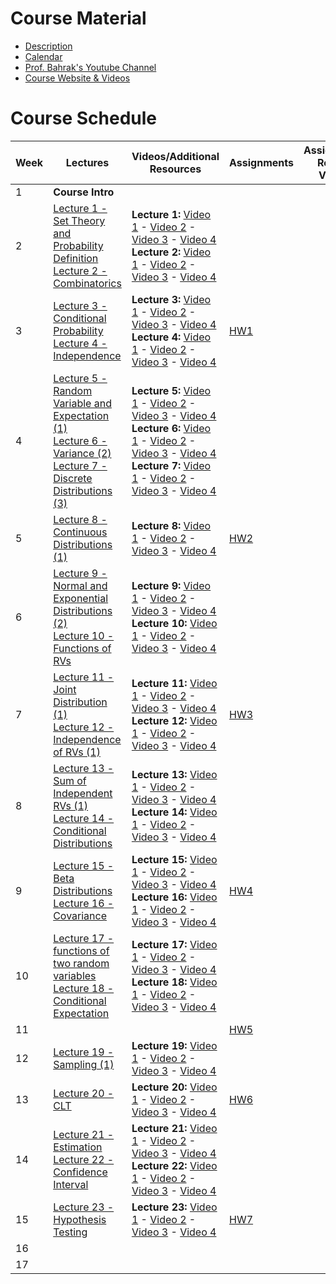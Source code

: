 # Course Material

- [Description](Description.pdf)
- [Calendar](https://docs.google.com/spreadsheets/d/1HTe-gUrYX_R5s-8-WjU9oW4u_WmjmP_KBd7EY0c4CjM/edit?usp=sharing)
- [Prof. Bahrak's Youtube Channel](https://www.youtube.com/@BahrakCourses)
- [Course Website & Videos](https://openbookshelf.github.io/ProbStat/#/)


# Course Schedule

| Week | Lectures | Videos/Additional Resources | Assignments | Assignments Related Videos |
|------|-----|-----|-----|-----|
| 1 | **Course Intro** | | | |
| 2 | [Lecture 1 - Set Theory and Probability Definition](https://www.google.com/search?q=lectures/Lecture%25201%2520-%2520Set%2520Theory%2520and%2520Probability%2520Definition.pdf) <br> [Lecture 2 - Combinatorics](https://www.google.com/search?q=lectures/Lecture%25202%2520-%2520Combinatorics.pdf) | **Lecture 1:** [Video 1](https://openbookshelf.github.io/ProbStat/#/lectures/1/0) - [Video 2](https://openbookshelf.github.io/ProbStat/#/lectures/1/1) - [Video 3](https://www.google.com/search?q=https://openbookshelf.github.io/ProbStat/%23/lectures/1/2) - [Video 4](https://www.google.com/search?q=https://openbookshelf.github.io/ProbStat/%23/lectures/1/3) <br> **Lecture 2:** [Video 1](https://www.google.com/search?q=https://openbookshelf.github.io/ProbStat/%23/lectures/2/0) - [Video 2](https://www.google.com/search?q=https://openbookshelf.github.io/ProbStat/%23/lectures/2/1) - [Video 3](https://www.google.com/search?q=https://openbookshelf.github.io/ProbStat/%23/lectures/2/2) - [Video 4](https://www.google.com/search?q=https://openbookshelf.github.io/ProbStat/%23/lectures/2/3) | | |
| 3 | [Lecture 3 - Conditional Probability](https://www.google.com/search?q=lectures/Lecture%25203%2520-%2520Conditional%2520Probability.pdf) <br> [Lecture 4 - Independence](https://www.google.com/search?q=lectures/Lecture%25204%2520-%2520Independence.pdf) | **Lecture 3:** [Video 1](https://www.google.com/search?q=https://openbookshelf.github.io/ProbStat/%23/lectures/3/0) - [Video 2](https://www.google.com/search?q=https://openbookshelf.github.io/ProbStat/%23/lectures/3/1) - [Video 3](https://www.google.com/search?q=https://openbookshelf.github.io/ProbStat/%23/lectures/3/2) - [Video 4](https://www.google.com/search?q=https://openbookshelf.github.io/ProbStat/%23/lectures/3/3) <br> **Lecture 4:** [Video 1](https://www.google.com/search?q=https://openbookshelf.github.io/ProbStat/%23/lectures/4/0) - [Video 2](https://www.google.com/search?q=https://openbookshelf.github.io/ProbStat/%23/lectures/4/1) - [Video 3](https://www.google.com/search?q=https://openbookshelf.github.io/ProbStat/%23/lectures/4/2) - [Video 4](https://www.google.com/search?q=https://openbookshelf.github.io/ProbStat/%23/lectures/4/3) | [HW1](https://www.google.com/search?q=Assignments/HW1) | |
| 4 | [Lecture 5 - Random Variable and Expectation (1)](https://www.google.com/search?q=lectures/Lecture%25205%2520-%2520Random%2520Variable%2520and%2520Expectation%2520\(1\).pdf) <br> [Lecture 6 - Variance (2)](https://www.google.com/search?q=lectures/Lecture%25206%2520-%2520Variance%2520\(2\).pdf) <br> [Lecture 7 - Discrete Distributions (3)](https://www.google.com/search?q=lectures/Lecture%25207%2520-%2520Discrete%2520Distributions%2520\(3\).pdf) | **Lecture 5:** [Video 1](https://www.google.com/search?q=https://openbookshelf.github.io/ProbStat/%23/lectures/5/0) - [Video 2](https://www.google.com/search?q=https://openbookshelf.github.io/ProbStat/%23/lectures/5/1) - [Video 3](https://www.google.com/search?q=https://openbookshelf.github.io/ProbStat/%23/lectures/5/2) - [Video 4](https://www.google.com/search?q=https://openbookshelf.github.io/ProbStat/%23/lectures/5/3) <br> **Lecture 6:** [Video 1](https://www.google.com/search?q=https://openbookshelf.github.io/ProbStat/%23/lectures/6/0) - [Video 2](https://www.google.com/search?q=https://openbookshelf.github.io/ProbStat/%23/lectures/6/1) - [Video 3](https://www.google.com/search?q=https://openbookshelf.github.io/ProbStat/%23/lectures/6/2) - [Video 4](https://www.google.com/search?q=https://openbookshelf.github.io/ProbStat/%23/lectures/6/3) <br> **Lecture 7:** [Video 1](https://www.google.com/search?q=https://openbookshelf.github.io/ProbStat/%23/lectures/7/0) - [Video 2](https://www.google.com/search?q=https://openbookshelf.github.io/ProbStat/%23/lectures/7/1) - [Video 3](https://www.google.com/search?q=https://openbookshelf.github.io/ProbStat/%23/lectures/7/2) - [Video 4](https://www.google.com/search?q=https://openbookshelf.github.io/ProbStat/%23/lectures/7/3) | | |
| 5 | [Lecture 8 - Continuous Distributions (1)](https://www.google.com/search?q=lectures/Lecture%25208%2520-%2520Continuous%2520Distributions%2520\(1\).pdf) | **Lecture 8:** [Video 1](https://www.google.com/search?q=https://openbookshelf.github.io/ProbStat/%23/lectures/8/0) - [Video 2](https://www.google.com/search?q=https://openbookshelf.github.io/ProbStat/%23/lectures/8/1) - [Video 3](https://www.google.com/search?q=https://openbookshelf.github.io/ProbStat/%23/lectures/8/2) - [Video 4](https://www.google.com/search?q=https://openbookshelf.github.io/ProbStat/%23/lectures/8/3) | [HW2](https://www.google.com/search?q=Assignments/HW2) | |
| 6 | [Lecture 9 - Normal and Exponential Distributions (2)](https://www.google.com/search?q=lectures/Lecture%25209%2520-%2520Normal%2520and%2520Exponential%2520Distributions%2520\(2\).pdf) <br> [Lecture 10 - Functions of RVs](https://www.google.com/search?q=lectures/Lecture%252010%2520-%2520Functions%2520of%2520RVs.pdf) | **Lecture 9:** [Video 1](https://www.google.com/search?q=https://openbookshelf.github.io/ProbStat/%23/lectures/9/0) - [Video 2](https://www.google.com/search?q=https://openbookshelf.github.io/ProbStat/%23/lectures/9/1) - [Video 3](https://www.google.com/search?q=https://openbookshelf.github.io/ProbStat/%23/lectures/9/2) - [Video 4](https://www.google.com/search?q=https://openbookshelf.github.io/ProbStat/%23/lectures/9/3) <br> **Lecture 10:** [Video 1](https://www.google.com/search?q=https://openbookshelf.github.io/ProbStat/%23/lectures/10/0) - [Video 2](https://www.google.com/search?q=https://openbookshelf.github.io/ProbStat/%23/lectures/10/1) - [Video 3](https://www.google.com/search?q=https://openbookshelf.github.io/ProbStat/%23/lectures/10/2) - [Video 4](https://www.google.com/search?q=https://openbookshelf.github.io/ProbStat/%23/lectures/10/3) | | |
| 7 | [Lecture 11 - Joint Distribution (1)](https://www.google.com/search?q=lectures/Lecture%252011%2520-%2520Joint%2520Distribution%2520\(1\).pdf) <br> [Lecture 12 - Independence of RVs (1)](https://www.google.com/search?q=lectures/Lecture%252012%2520-%2520Independence%2520of%2520RVs%2520\(1\).pdf) | **Lecture 11:** [Video 1](https://www.google.com/search?q=https://openbookshelf.github.io/ProbStat/%23/lectures/11/0) - [Video 2](https://www.google.com/search?q=https://openbookshelf.github.io/ProbStat/%23/lectures/11/1) - [Video 3](https://www.google.com/search?q=https://openbookshelf.github.io/ProbStat/%23/lectures/11/2) - [Video 4](https://www.google.com/search?q=https://openbookshelf.github.io/ProbStat/%23/lectures/11/3) <br> **Lecture 12:** [Video 1](https://www.google.com/search?q=https://openbookshelf.github.io/ProbStat/%23/lectures/12/0) - [Video 2](https://www.google.com/search?q=https://openbookshelf.github.io/ProbStat/%23/lectures/12/1) - [Video 3](https://www.google.com/search?q=https://openbookshelf.github.io/ProbStat/%23/lectures/12/2) - [Video 4](https://www.google.com/search?q=https://openbookshelf.github.io/ProbStat/%23/lectures/12/3) | [HW3](https://www.google.com/search?q=Assignments/HW3) | |
| 8 | [Lecture 13 - Sum of Independent RVs (1)](https://www.google.com/search?q=lectures/Lecture%252013%2520-%2520Sum%2520of%2520Independent%2520RVs%2520\(1\).pdf) <br> [Lecture 14 - Conditional Distributions](https://www.google.com/search?q=lectures/Lecture%252014%2520-%2520Conditional%2520Distributions.pdf) | **Lecture 13:** [Video 1](https://www.google.com/search?q=https://openbookshelf.github.io/ProbStat/%23/lectures/13/0) - [Video 2](https://www.google.com/search?q=https://openbookshelf.github.io/ProbStat/%23/lectures/13/1) - [Video 3](https://www.google.com/search?q=https://openbookshelf.github.io/ProbStat/%23/lectures/13/2) - [Video 4](https://www.google.com/search?q=https://openbookshelf.github.io/ProbStat/%23/lectures/13/3) <br> **Lecture 14:** [Video 1](https://www.google.com/search?q=https://openbookshelf.github.io/ProbStat/%23/lectures/14/0) - [Video 2](https://www.google.com/search?q=https://openbookshelf.github.io/ProbStat/%23/lectures/14/1) - [Video 3](https://www.google.com/search?q=https://openbookshelf.github.io/ProbStat/%23/lectures/14/2) - [Video 4](https://www.google.com/search?q=https://openbookshelf.github.io/ProbStat/%23/lectures/14/3) | | |
| 9 | [Lecture 15 - Beta Distributions](https://www.google.com/search?q=lectures/Lecture%252015%2520-%2520Beta%2520Distributions.pdf) <br> [Lecture 16 - Covariance](https://www.google.com/search?q=lectures/Lecture%252016%2520-%2520Covariance.pdf) | **Lecture 15:** [Video 1](https://www.google.com/search?q=https://openbookshelf.github.io/ProbStat/%23/lectures/15/0) - [Video 2](https://www.google.com/search?q=https://openbookshelf.github.io/ProbStat/%23/lectures/15/1) - [Video 3](https://www.google.com/search?q=https://openbookshelf.github.io/ProbStat/%23/lectures/15/2) - [Video 4](https://www.google.com/search?q=https://openbookshelf.github.io/ProbStat/%23/lectures/15/3) <br> **Lecture 16:** [Video 1](https://www.google.com/search?q=https://openbookshelf.github.io/ProbStat/%23/lectures/16/0) - [Video 2](https://www.google.com/search?q=https://openbookshelf.github.io/ProbStat/%23/lectures/16/1) - [Video 3](https://www.google.com/search?q=https://openbookshelf.github.io/ProbStat/%23/lectures/16/2) - [Video 4](https://www.google.com/search?q=https://openbookshelf.github.io/ProbStat/%23/lectures/16/3) | [HW4](https://www.google.com/search?q=Assignments/HW4) | |
| 10 | [Lecture 17 - functions of two random variables](https://www.google.com/search?q=lectures/Lecture%252017%2520-%2520functions%2520of%2520two%2520random%2520variables.pdf) <br> [Lecture 18 - Conditional Expectation](https://www.google.com/search?q=lectures/Lecture%252018%2520-%2520Conditional%2520Expectation.pdf) | **Lecture 17:** [Video 1](https://www.google.com/search?q=https://openbookshelf.github.io/ProbStat/%23/lectures/17/0) - [Video 2](https://www.google.com/search?q=https://openbookshelf.github.io/ProbStat/%23/lectures/17/1) - [Video 3](https://www.google.com/search?q=https://openbookshelf.github.io/ProbStat/%23/lectures/17/2) - [Video 4](https://www.google.com/search?q=https://openbookshelf.github.io/ProbStat/%23/lectures/17/3) <br> **Lecture 18:** [Video 1](https://www.google.com/search?q=https://openbookshelf.github.io/ProbStat/%23/lectures/18/0) - [Video 2](https://www.google.com/search?q=https://openbookshelf.github.io/ProbStat/%23/lectures/18/1) - [Video 3](https://www.google.com/search?q=https://openbookshelf.github.io/ProbStat/%23/lectures/18/2) - [Video 4](https://www.google.com/search?q=https://openbookshelf.github.io/ProbStat/%23/lectures/18/3) | | |
| 11 | | | [HW5](https://www.google.com/search?q=Assignments/HW5) | |
| 12 | [Lecture 19 - Sampling (1)](https://www.google.com/search?q=lectures/Lecture%252019%2520-%2520Sampling%2520\(1\).pdf) | **Lecture 19:** [Video 1](https://www.google.com/search?q=https://openbookshelf.github.io/ProbStat/%23/lectures/19/0) - [Video 2](https://www.google.com/search?q=https://openbookshelf.github.io/ProbStat/%23/lectures/19/1) - [Video 3](https://www.google.com/search?q=https://openbookshelf.github.io/ProbStat/%23/lectures/19/2) - [Video 4](https://www.google.com/search?q=https://openbookshelf.github.io/ProbStat/%23/lectures/19/3) | | |
| 13 | [Lecture 20 - CLT](https://www.google.com/search?q=lectures/Lecture%252020%2520-%2520CLT.pdf) | **Lecture 20:** [Video 1](https://www.google.com/search?q=https://openbookshelf.github.io/ProbStat/%23/lectures/20/0) - [Video 2](https://www.google.com/search?q=https://openbookshelf.github.io/ProbStat/%23/lectures/20/1) - [Video 3](https://www.google.com/search?q=https://openbookshelf.github.io/ProbStat/%23/lectures/20/2) - [Video 4](https://www.google.com/search?q=https://openbookshelf.github.io/ProbStat/%23/lectures/20/3) | [HW6](https://www.google.com/search?q=Assignments/HW6) | |
| 14 | [Lecture 21 - Estimation](https://www.google.com/search?q=lectures/Lecture%252021%2520-%2520Estimation.pdf) <br> [Lecture 22 - Confidence Interval](https://www.google.com/search?q=lectures/Lecture%252022%2520-%2520Confidence%2520Interval.pdf) | **Lecture 21:** [Video 1](https://www.google.com/search?q=https://openbookshelf.github.io/ProbStat/%23/lectures/21/0) - [Video 2](https://www.google.com/search?q=https://openbookshelf.github.io/ProbStat/%23/lectures/21/1) - [Video 3](https://www.google.com/search?q=https://openbookshelf.github.io/ProbStat/%23/lectures/21/2) - [Video 4](https://www.google.com/search?q=https://openbookshelf.github.io/ProbStat/%23/lectures/21/3) <br> **Lecture 22:** [Video 1](https://www.google.com/search?q=https://openbookshelf.github.io/ProbStat/%23/lectures/22/0) - [Video 2](https://www.google.com/search?q=https://openbookshelf.github.io/ProbStat/%23/lectures/22/1) - [Video 3](https://www.google.com/search?q=https://openbookshelf.github.io/ProbStat/%23/lectures/22/2) - [Video 4](https://www.google.com/search?q=https://openbookshelf.github.io/ProbStat/%23/lectures/22/3) | | |
| 15 | [Lecture 23 - Hypothesis Testing](https://www.google.com/search?q=lectures/Lecture%252023%2520-%2520Hypothesis%2520Testing.pdf) | **Lecture 23:** [Video 1](https://www.google.com/search?q=https://openbookshelf.github.io/ProbStat/%23/lectures/23/0) - [Video 2](https://www.google.com/search?q=https://openbookshelf.github.io/ProbStat/%23/lectures/23/1) - [Video 3](https://www.google.com/search?q=https://openbookshelf.github.io/ProbStat/%23/lectures/23/2) - [Video 4](https://www.google.com/search?q=https://openbookshelf.github.io/ProbStat/%23/lectures/23/3) | [HW7](https://www.google.com/search?q=Assignments/HW7) | |
| 16 | | | | |
| 17 | | | | |